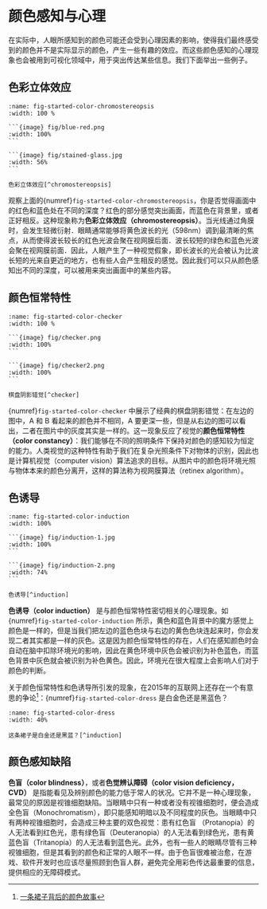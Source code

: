 # 颜色感知与心理

在实际中，人眼所感知到的颜色可能还会受到心理因素的影响，使得我们最终感受到的颜色并不是实际显示的颜色，产生一些有趣的效应。而这些颜色感知的心理现象也会被用到可视化领域中，用于突出传达某些信息。我们下面举出一些例子。

## 色彩立体效应

````{subfigure} AB 
:name: fig-started-color-chromostereopsis
:width: 100 %

```{image} fig/blue-red.png
:width: 100%
```

```{image} fig/stained-glass.jpg
:width: 56%
```

色彩立体效应[^chromostereopsis]
````
[^chromostereopsis]: [Wikipedia: Chromostereopsis](https://en.wikipedia.org/wiki/Chromostereopsis)

观察上面的{numref}`fig-started-color-chromostereopsis`，你是否觉得画面中的红色和蓝色处在不同的深度？红色的部分感觉突出画面，而蓝色在背景里，或者正好相反。这种现象称为**色彩立体效应（chromostereopsis）**。当光线通过角膜时，会发生轻微衍射．眼睛通常能够将黄色波长的光（598nm）调到最清晰的焦点，从而使得波长较长的红色光波会聚在视网膜后面．波长较短的绿色和蓝色光波会聚在视网膜前面．因此，人眼产生了一种视觉假象，即长波长的光会被认为比波长短的光来自更近的地方，也有些人会产生相反的感觉。因此我们可以只从颜色感知出不同的深度，可以被用来突出画面中的某些内容。

## 颜色恒常特性


````{subfigure} AB 
:name: fig-started-color-checker
:width: 100 %

```{image} fig/checker.png
:width: 100%
```

```{image} fig/checker2.png
:width: 100%
```

棋盘阴影错觉[^checker]
````
[^checker]: [Wikipedia: Checker shadow illusion](https://en.wikipedia.org/wiki/Checker_shadow_illusion)

{numref}`fig-started-color-checker` 中展示了经典的棋盘阴影错觉：在左边的图中，A 和 B 看起来的颜色并不相同，A 要更深一些，但是从右边的图可以看出，二者在图片中的灰度其实是一样的。这一现象反应了视觉的**颜色恒常特性（color constancy）**：我们能够在不同的照明条件下保持对颜色的感知较为恒定的能力。人类视觉的这种特性有助于我们在复杂光照条件下对物体的识别，因此也是计算机视觉（computer vision）算法追求的目标。从图片中的颜色将环境光照与物体本来的颜色分离开，这样的算法称为视网膜算法（retinex algorithm）。

## 色诱导

````{subfigure} A|B 
:name: fig-started-color-induction
:width: 100%

```{image} fig/induction-1.jpg
:width: 100%
```

```{image} fig/induction-2.png
:width: 74%
```

色诱导[^induction]
````
[^induction]: [一条裙子背后的颜色故事](https://www.nim.ac.cn/node/259)

**色诱导（color induction）** 是与颜色恒常特性密切相关的心理现象。如{numref}`fig-started-color-induction` 所示，黄色和蓝色背景中的魔方感觉上颜色是一样的，但是当我们把左边的蓝色色块与右边的黄色色块连起来时，你会发现二者其实都是一样的灰色。这是因为颜色恒常特性的存在，人们在感知颜色时会自动在脑中扣除环境光的影响，因此在黄色环境中灰色会被识别为补色蓝色，而蓝色背景中灰色就会被识别为补色黄色。因此，环境光在很大程度上会影响人们对于颜色的判断。

关于颜色恒常特性和色诱导所引发的现象，在2015年的互联网上还存在一个有意思的争论[^induction]：{numref}`fig-started-color-dress` 是白金色还是黑蓝色？

```{figure} fig/dress.jpg
:name: fig-started-color-dress
:width: 40%

这条裙子是白金还是黑蓝？[^induction]
```

## 颜色感知缺陷

**色盲（color blindness）**，或者**色觉辨认障碍（color vision deficiency，CVD）** 是指能看见及辨别颜色的能力低于常人的状况。它并不是一种心理现象，最常见的原因是视锥细胞缺陷。当眼睛中只有一种或者没有视锥细胞时，便会造成全色盲（Monochromatism），即只能感知明暗以及不同程度的灰色。当眼睛中只有两种视锥细胞时，会造成三种主要的双色视觉：患有红色盲
（Protanopia）的人无法看到红色光，患有绿色盲（Deuteranopia）的人无法看到绿色光，患有黄蓝色盲（Tritanopia）的人无法看到蓝色光。此外，也有一些人的眼睛尽管有三种视锥细胞，但是其看到的颜色和正常的人眼不一样。由于色盲很难被治愈，在游戏、软件开发时也应该尽量照顾到色盲人群，避免完全用彩色传达最重要的信息，提供相应的无障碍模式。